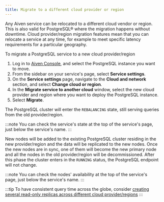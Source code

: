```yaml
---
title: Migrate to a different cloud provider or region
---
```


Any Aiven service can be relocated to a different cloud vendor or
region. This is also valid for PostgreSQL® where the migration happens
without downtime. Cloud provider/region migration features mean that you
can relocate a service at any time, for example to meet specific latency
requirements for a particular geography.

To migrate a PostgreSQL service to a new cloud provider/region

1.  Log in to [Aiven Console](https://console.aiven.io), and select the
    PostgreSQL instance you want to move.
2.  From the sidebar on your service's page, select **Service
    settings**.
3.  On the **Service settings** page, navigate to the **Cloud and
    network** section, and select **Change cloud or region**.
4.  In the **Migrate service to another cloud** window, select the new
    cloud provider and region where you want to deploy the PostgreSQL
    instance.
5.  Select **Migrate**.

The PostgreSQL cluster will enter the `REBALANCING` state, still serving
queries from the old provider/region.

:::note
You can check the service's state at the top of the service's page,
just below the service's name.
:::

New nodes will be added to the existing PostgreSQL cluster residing in
the new provider/region and the data will be replicated to the new
nodes. Once the new nodes are in sync, one of them will become the new
primary node and all the nodes in the old provider/region will be
decommissioned. After this phase the cluster enters in the `RUNNING`
status, the PostgreSQL endpoint will not change.

:::note
You can check the nodes\' availability at the top of the service's
page, just below the service's name.
:::

:::tip
To have consistent query time across the globe, consider
[creating several read-only replicas across different cloud provider/regions](create-read-replica)
:::
